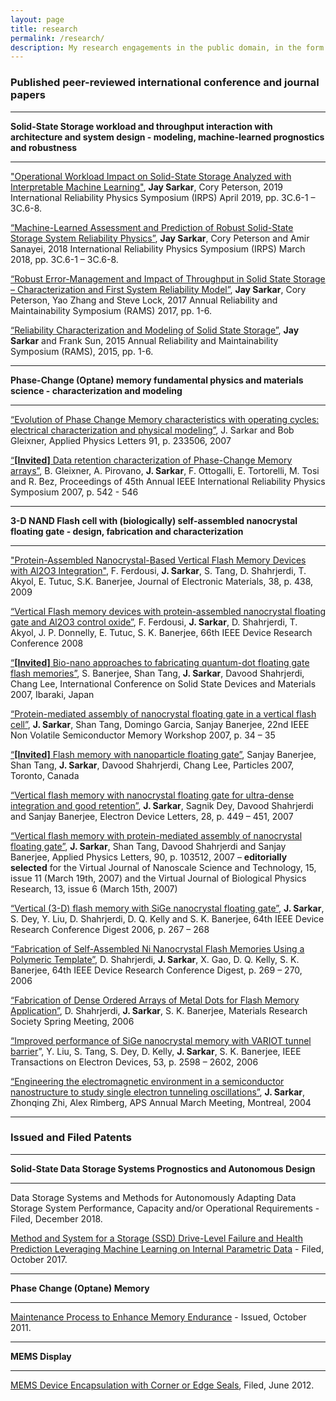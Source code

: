 ```yaml
---
layout: page
title: research
permalink: /research/
description: My research engagements in the public domain, in the form of peer-reviewed papers and filed patents, are described below. Working in research in the industry, a significant portion of my work naturally includes intellectual property that has been proprietary trade secrets to my employers over the years.
---
```


### Published peer-reviewed international conference and journal papers

-------

**Solid-State Storage workload and throughput interaction with architecture and system design - modeling, machine-learned prognostics and robustness**

-------

<a href="https://ieeexplore.ieee.org/document/8720510" target="_blank">"Operational Workload Impact on Solid-State Storage Analyzed with Interpretable Machine Learning"</a>, **Jay Sarkar**, Cory Peterson, 2019 International Reliability Physics Symposium (IRPS) April 2019, pp. 3C.6-1 – 3C.6-8.

<a href="https://ieeexplore.ieee.org/document/8353565/" target="_blank"> “Machine-Learned Assessment and Prediction of Robust Solid-State Storage System Reliability Physics”</a>, **Jay Sarkar**, Cory Peterson and Amir Sanayei, 2018 International Reliability Physics Symposium (IRPS) March 2018, pp. 3C.6-1 – 3C.6-8.

<a href="http://ieeexplore.ieee.org/document/7889748/" target="_blank"> “Robust Error-Management and Impact of Throughput in Solid State Storage – Characterization and First System Reliability Model”</a>, **Jay Sarkar**, Cory Peterson, Yao Zhang and Steve Lock, 2017 Annual Reliability and Maintainability Symposium (RAMS) 2017, pp. 1-6.

<a href="https://ieeexplore.ieee.org/document/7105166" target="_blank"> “Reliability Characterization and Modeling of Solid State Storage”</a>, **Jay Sarkar** and Frank Sun, 2015 Annual Reliability and Maintainability Symposium (RAMS), 2015, pp. 1-6.

 



----

**Phase-Change (Optane) memory fundamental physics and materials science - characterization and modeling**

-------

<a href="https://aip.scitation.org/doi/10.1063/1.2821845" target="_blank">“Evolution of Phase Change Memory characteristics with operating cycles: electrical characterization and physical modeling”</a>, J. Sarkar and Bob Gleixner, Applied Physics Letters 91, p. 233506, 2007

<a href="https://ieeexplore.ieee.org/document/4227689" target="_blank"> “**[Invited]** Data retention characterization of Phase-Change Memory arrays”</a>, B. Gleixner, A. Pirovano, **J. Sarkar**, F. Ottogalli, E. Tortorelli, M. Tosi and R. Bez, Proceedings of 45th Annual IEEE International Reliability Physics Symposium 2007, p. 542 - 546

 



------

**3-D NAND Flash cell with (biologically) self-assembled nanocrystal floating gate - design, fabrication and characterization**

------

<a href="https://link.springer.com/article/10.1007/s11664-008-0645-7" target="_blank">"Protein-Assembled Nanocrystal-Based Vertical Flash Memory Devices with Al2O3 Integration"</a>, F. Ferdousi, **J. Sarkar**, S. Tang, D. Shahrjerdi, T. Akyol, E. Tutuc, S.K. Banerjee, Journal of Electronic Materials, 38, p. 438, 2009

<a href="https://ieeexplore.ieee.org/document/4800732" target="_blank"> “Vertical Flash memory devices with protein-assembled nanocrystal floating gate and Al2O3 control oxide”</a>, F. Ferdousi, **J. Sarkar**, D. Shahrjerdi, T. Akyol, J. P. Donnelly, E. Tutuc, S. K. Banerjee, 66th IEEE Device Research Conference 2008

<a href="http://www.ssdm.jp/2007/invited_strategic.html" target="_blank"> “**[Invited]** Bio-nano approaches to fabricating quantum-dot floating gate flash memories”</a>, S. Banerjee, Shan Tang, **J. Sarkar**, Davood Shahrjerdi, Chang Lee, International Conference on Solid State Devices and Materials 2007, Ibaraki, Japan

<a href="https://ieeexplore.ieee.org/document/4290570" target="_blank"> “Protein-mediated assembly of nanocrystal floating gate in a vertical flash cell”</a>, **J. Sarkar**, Shan Tang, Domingo Garcia, Sanjay Banerjee, 22nd IEEE Non Volatile Semiconductor Memory Workshop 2007, p. 34 – 35

<a href="http://www.nanoparticles.org/pdf/BanerjeeS.pdf" target="_blank"> “**[Invited]** Flash memory with nanoparticle floating gate”</a>, Sanjay Banerjee, Shan Tang, **J. Sarkar**, Davood Shahrjerdi, Chang Lee, Particles 2007, Toronto, Canada

<a href="https://ieeexplore.ieee.org/document/4160043" target="_blank"> “Vertical flash memory with nanocrystal floating gate for ultra-dense integration and good retention”</a>, **J. Sarkar**, Sagnik Dey, Davood Shahrjerdi and Sanjay Banerjee, Electron Device Letters, 28, p. 449 – 451, 2007

<a href="https://aip.scitation.org/doi/10.1063/1.2711528" target="_blank"> “Vertical flash memory with protein-mediated assembly of nanocrystal floating gate”</a>, **J. Sarkar**, Shan Tang, Davood Shahrjerdi and Sanjay Banerjee, Applied Physics Letters, 90, p. 103512, 2007 – **editorially selected** for the Virtual Journal of Nanoscale Science and Technology, 15, issue 11 (March 19th, 2007) and the Virtual Journal of Biological Physics Research, 13, issue 6 (March 15th, 2007)

<a href="https://ieeexplore.ieee.org/document/4097631" target="_blank">“Vertical (3-D) flash memory with SiGe nanocrystal floating gate”</a>, **J. Sarkar**, S. Dey, Y. Liu, D. Shahrjerdi, D. Q. Kelly and S. K. Banerjee, 64th IEEE Device Research Conference Digest 2006, p. 267 – 268

<a href="https://ieeexplore.ieee.org/document/4097632" target="_blank">“Fabrication of Self-Assembled Ni Nanocrystal Flash Memories Using a Polymeric Template”</a>, D. Shahrjerdi, **J. Sarkar**, X. Gao, D. Q. Kelly, S. K. Banerjee, 64th IEEE Device Research Conference Digest, p. 269 – 270, 2006

<a href="https://nyuscholars.nyu.edu/en/publications/fabrication-of-dense-ordered-arrays-of-metal-dots-for-flash-memor" target="_blank">“Fabrication of Dense Ordered Arrays of Metal Dots for Flash Memory Application”</a>, D. Shahrjerdi, **J. Sarkar**, S. K. Banerjee, Materials Research Society Spring Meeting, 2006

<a href="https://ieeexplore.ieee.org/document/1705115" target="_blank">“Improved performance of SiGe nanocrystal memory with VARIOT tunnel barrier</a>”, Y. Liu, S. Tang, S. Dey, D. Kelly, **J. Sarkar**, S. K. Banerjee, IEEE Transactions on Electron Devices, 53, p. 2598 – 2602, 2006

<a href="http://flux.aps.org/meetings/YR04/MAR04/baps/abs/S9170007.html" target="_blank">“Engineering the electromagnetic environment in a semiconductor nanostructure to study single electron tunneling oscillations”</a>, **J. Sarkar**, Zhonqing Zhi, Alex Rimberg, APS Annual March Meeting, Montreal, 2004

  



------

### Issued and Filed Patents

-------

**Solid-State Data Storage Systems Prognostics and Autonomous Design**

---------

Data Storage Systems and Methods for Autonomously Adapting Data Storage System Performance, Capacity and/or Operational Requirements - Filed, December 2018.

[Method and System for a Storage (SSD) Drive-Level Failure and Health Prediction Leveraging Machine Learning on Internal Parametric Data](https://patentimages.storage.googleapis.com/0a/48/b3/c8368a515a52d1/US20190108888A1.pdf) - Filed, October 2017.



------

**Phase Change (Optane) Memory**

-----

[Maintenance Process to Enhance Memory Endurance](https://patentimages.storage.googleapis.com/bf/8b/75/fbb7447b9f31af/US8036016.pdf) - Issued, October 2011.



-------

**MEMS Display**

------

[MEMS Device Encapsulation with Corner or Edge Seals](https://patentimages.storage.googleapis.com/88/4f/57/e56a185908c73d/US20140002964A1.pdf), Filed, June 2012.